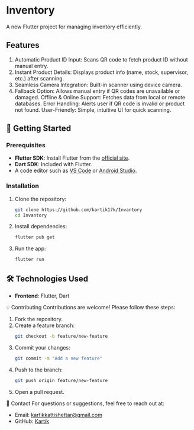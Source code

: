 # Inventory
A new Flutter project for managing inventory efficiently.

## Features
1. Automatic Product ID Input: Scans QR code to fetch product ID without manual entry.
2. Instant Product Details: Displays product info (name, stock, supervisor, etc.) after scanning.
3. Seamless Camera Integration: Built-in scanner using device camera.
4. Fallback Option: Allows manual entry if QR codes are unavailable or damaged.
Offline & Online Support: Fetches data from local or remote databases.
Error Handling: Alerts user if QR code is invalid or product not found.
User-Friendly: Simple, intuitive UI for quick scanning.


## 🚀 Getting Started

### Prerequisites
- **Flutter SDK**: Install Flutter from the [official site](https://flutter.dev/docs/get-started/install).
- **Dart SDK**: Included with Flutter.
- A code editor such as [VS Code](https://code.visualstudio.com/) or [Android Studio](https://developer.android.com/studio).

### Installation
1. Clone the repository:
   ```bash
   git clone https://github.com/kartik17k/Invantory
   cd Invantory
   ```
2. Install dependencies:
   ```bash
   flutter pub get
   ```
3. Run the app:
   ```bash
   flutter run
   ```


## 🛠️ Technologies Used
- **Frontend**: Flutter, Dart


💡 Contributing
Contributions are welcome! Please follow these steps:
1. Fork the repository.
2. Create a feature branch:
   ```bash
   git checkout -b feature/new-feature
   ```
3. Commit your changes:
   ```bash
   git commit -m "Add a new feature"
   ```
4. Push to the branch:
   ```bash
   git push origin feature/new-feature
   ```
5. Open a pull request.


📧 Contact
For questions or suggestions, feel free to reach out at:
- Email: kartikkattishettar@gmail.com
- GitHub: [Kartik](https://github.com/kartik17k)
